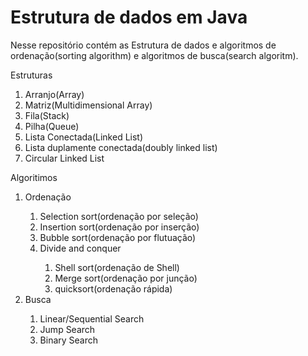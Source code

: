 # Estrutura de dados em Java
<p>Nesse repositório contém as Estrutura de dados e algoritmos de ordenação(sorting algorithm) e algoritmos de busca(search algoritm).<p/>
 
 Estruturas
 <ol>
  <li>Arranjo(Array)</li>
  <li>Matriz(Multidimensional Array)</li>
  <li>Fila(Stack)</li>
  <li>Pilha(Queue)</li>
  <li>Lista Conectada(Linked List)</li>
  <li>Lista duplamente conectada(doubly linked list)</li>
  <li>Circular Linked List</li>
</ol>
Algoritimos
<ol>
  <li>Ordenação</li>
    <ol>
      <li>Selection sort(ordenação por seleção)</li>
      <li>Insertion sort(ordenação por inserção)</li>
      <li>Bubble sort(ordenação por flutuação)</li>
      <li>Divide and conquer</li>
        <ol>
          <li>Shell sort(ordenação de Shell)</li>
          <li>Merge sort(ordenação por junção)</li>
          <li>quicksort(ordenação rápida)</li>
        </ol>
    </ol>
    <li>Busca</li>
      <ol>
        <li>Linear/Sequential Search</li>
        <li>Jump Search</li>
        <li>Binary Search</li>
      </ol>
</ol>

